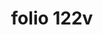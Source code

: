 ---
layout: edition
title: folio 122v
manuscript: Turin, Biblioteca Nazionale, MS N.III.19
sigla: T
iip: t122v.tif
milestone: 244
---